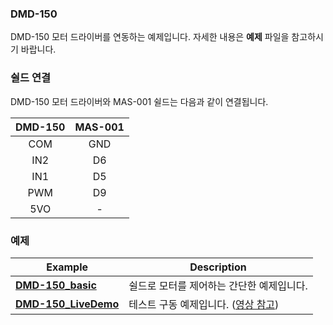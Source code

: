 ### DMD-150

DMD-150 모터 드라이버를 연동하는 예제입니다. 자세한 내용은 **예제** 파일을 참고하시기 바랍니다.

### 쉴드 연결
DMD-150 모터 드라이버와 MAS-001 쉴드는 다음과 같이 연결됩니다.

| DMD-150 | MAS-001 |
|:-----------:|:----------------------:|
| COM | GND |
| IN2 | D6 |
| IN1 | D5 |
| PWM | D9 |
| 5VO | - |

### 예제

| Example | Description  |
|-----------|----------------------|
| [**DMD-150_basic**](./DMD-150_basic) | 쉴드로 모터를 제어하는 간단한 예제입니다. |
| [**DMD-150_LiveDemo**](./DMD-150_LiveDemo) | 테스트 구동 예제입니다. ([영상 참고](https://youtu.be/XFjB3oMUybA)) |
